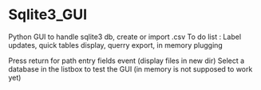 # Sqlite3_GUI

Python GUI to handle sqlite3 db, create or import .csv
To do list : Label updates, quick tables display, querry export, in memory plugging

Press return for path entry fields event (display files in new dir)
Select a database in the listbox to test the GUI (in memory is not supposed to work yet)

